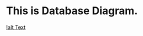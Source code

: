 # This is Database Diagram.

[!alt Text](https://github.com/MeIshworoid/SqlTutorial/blob/main/Database%20Daigram.PNG)
